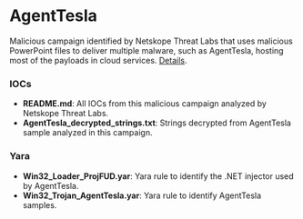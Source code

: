 # AgentTesla

Malicious campaign identified by Netskope Threat Labs that uses malicious PowerPoint files to deliver multiple malware, such as AgentTesla, hosting most of the payloads in cloud services. [Details](https://www.netskope.com/pt/blog/infected-powerpoint-files-using-cloud-services-to-deliver-multiple-malware).

### IOCs
* **README.md**: All IOCs from this malicious campaign analyzed by Netskope Threat Labs.
* **AgentTesla_decrypted_strings.txt**: Strings decrypted from AgentTesla sample analyzed in this campaign.

### Yara
* **Win32_Loader_ProjFUD.yar**: Yara rule to identify the .NET injector used by AgentTesla.
* **Win32_Trojan_AgentTesla.yar**: Yara rule to identify AgentTesla samples.
